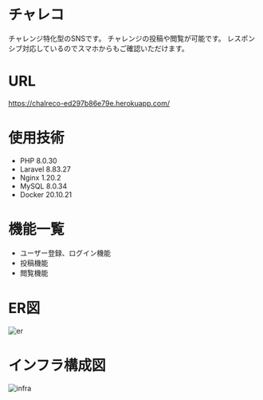 # チャレコ
チャレンジ特化型のSNSです。
チャレンジの投稿や閲覧が可能です。
レスポンシブ対応しているのでスマホからもご確認いただけます。

# URL
https://chalreco-ed297b86e79e.herokuapp.com/

# 使用技術
* PHP 8.0.30
* Laravel 8.83.27
* Nginx 1.20.2
* MySQL 8.0.34
* Docker 20.10.21

# 機能一覧
* ユーザー登録、ログイン機能
* 投稿機能
* 閲覧機能

# ER図
![er](https://github.com/yamamoto117/chalreco/assets/99392507/688d8a7d-555c-43e1-876d-bd8a8ec519d6)

# インフラ構成図
![infra](https://github.com/yamamoto117/chalreco/assets/99392507/406908d4-7760-42b9-a3a6-f42b41ffd42b)
